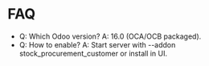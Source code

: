 # FAQ

- Q: Which Odoo version? A: 16.0 (OCA/OCB packaged).
- Q: How to enable? A: Start server with --addon stock_procurement_customer or install in UI.
